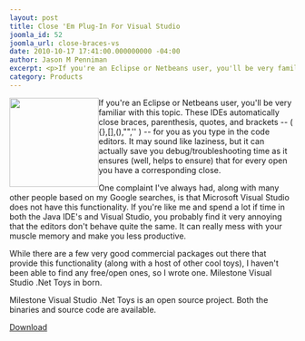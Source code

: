 ```yaml
---
layout: post
title: Close 'Em Plug-In For Visual Studio
joomla_id: 52
joomla_url: close-braces-vs
date: 2010-10-17 17:41:00.000000000 -04:00
author: Jason M Penniman
excerpt: <p>If you're an Eclipse or Netbeans user, you'll be very familiar with this topic.  These IDEs automatically close braces, parenthesis, quotes, and brackets -- ( {},[],(),"",'' ) -- for you as you type in the code editors.  It may sound like laziness, but it can actually save you debug/troubleshooting time as it ensures (well, helps to ensure) that for every open you have a corresponding close. </p>
category: Products
---
```

<p><img src="/assets/images/closebrace.png" border="0" width="157" height="157" style="float: left;" />If you're an Eclipse or Netbeans user, you'll be very familiar with this topic.  These IDEs automatically close braces, parenthesis, quotes, and brackets -- ( {},[],(),"",'' ) -- for you as you type in the code editors.  It may sound like laziness, but it can actually save you debug/troubleshooting time as it ensures (well, helps to ensure) that for every open you have a corresponding close. </p>

<p>One complaint I've always had, along with many other people based on my Google searches, is that Microsoft Visual Studio does not have this functionality.  If you're like me and spend a lot if time in both the Java IDE's and Visual Studio, you probably find it very annoying that the editors don't behave quite the same.  It can really mess with your muscle memory and make you less productive.</p>
<p>While there are a few very good commercial packages out there that provide this functionality (along with a host of other cool toys), I haven't been able to find any free/open ones, so I wrote one.  Milestone Visual Studio .Net Toys in born.</p>
<p> Milestone Visual Studio .Net Toys is an open source project.  Both the binaries and source code are available.</p>
<p><a class="button" href="download/close-em">Download</a></p>
